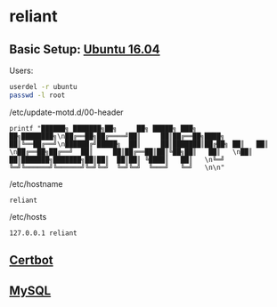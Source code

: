 reliant
=======

Basic Setup: [Ubuntu 16.04](https://github.com/jnwarp/cloud/blob/master/distro/ubuntu.md)
------------

Users:
```bash
userdel -r ubuntu
passwd -l root
```

/etc/update-motd.d/00-header
```
printf "██████╗ ███████╗██╗     ██╗ █████╗ ███╗   ██╗████████╗\n██╔══██╗██╔════╝██║     ██║██╔══██╗████╗  ██║╚══██╔══╝\n██████╔╝█████╗  ██║     ██║███████║██╔██╗ ██║   ██║   \n██╔══██╗██╔══╝  ██║     ██║██╔══██║██║╚██╗██║   ██║   \n██║  ██║███████╗███████╗██║██║  ██║██║ ╚████║   ██║   \n╚═╝  ╚═╝╚══════╝╚══════╝╚═╝╚═╝  ╚═╝╚═╝  ╚═══╝   ╚═╝   \n\n"
```

/etc/hostname
```
reliant
```

/etc/hosts
```
127.0.0.1 reliant
```

[Certbot](https://github.com/jnwarp/cloud/blob/master/setup/certbot.md)
---------

[MySQL](https://github.com/jnwarp/cloud/blob/master/setup/mysql.md)
-------
